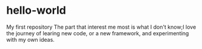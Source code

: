 # hello-world
My first repository
The part that interest me most is what I don't know;I love the journey of learing new code, or a new framework, and experimenting with my own ideas.</p>
